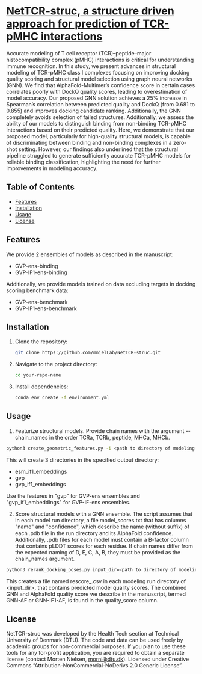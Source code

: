 # [NetTCR-struc, a structure driven approach for prediction of TCR-pMHC interactions](http://biorxiv.org/content/early/2025/03/25/2025.03.22.644721?ct)

Accurate modeling of T cell receptor (TCR)–peptide–major histocompatibility complex (pMHC) interactions is critical for understanding immune recognition. In this study, we present advances in structural modeling of TCR-pMHC class I complexes focusing on improving docking quality scoring and structural model selection using graph neural networks (GNN). We find that AlphaFold-Multimer’s confidence score in certain cases correlates poorly with DockQ quality scores, leading to overestimation of model accuracy. Our proposed GNN solution achieves a 25% increase in Spearman’s correlation between predicted quality and DockQ (from 0.681 to 0.855) and improves docking candidate ranking. Additionally, the GNN completely avoids selection of failed structures. Additionally, we assess the ability of our models to distinguish binding from non-binding TCR-pMHC interactions based on their predicted quality. Here, we demonstrate that our proposed model, particularly for high-quality structural models, is capable of discriminating between binding and non-binding complexes in a zero-shot setting. However, our findings also underlined that the structural pipeline struggled to generate sufficiently accurate TCR-pMHC models for reliable binding classification, highlighting the need for further improvements in modeling accuracy.

## Table of Contents

- [Features](#features)
- [Installation](#installation)
- [Usage](#usage)
- [License](#license)

## Features

We provide 2 ensembles of models as described in the manuscript:

- GVP-ens-binding
- GVP-IF1-ens-binding

Additionally, we provide models trained on data excluding targets in docking scoring benchmark data:

- GVP-ens-benchmark 
- GVP-IF1-ens-benchmark 

## Installation

1. Clone the repository:

   ```bash
   git clone https://github.com/mnielLab/NetTCR-struc.git
   ```
2. Navigate to the project directory:

   ```bash
   cd your-repo-name
   ```
3. Install dependencies:

   ```bash
   conda env create -f environment.yml 
   ```

## Usage

1. Featurize structural models. Provide chain names with the argument --chain_names in the order TCRa, TCRb, peptide, MHCa, MHCb.

```bash
python3 create_geometric_features.py -i <path to directory of modeling runs> -o <path to output directory> -n 2 -d cuda --chain_names D E C A B
```

This will create 3 directories in the specified output directory:

- esm_if1_embeddings
- gvp
- gvp_if1_embeddings

Use the features in "gvp" for GVP-ens ensembles and "gvp_if1_embeddings" for GVP-IF-ens ensembles.

2. Score structural models with a GNN ensemble. The script assumes that in each model run directory, a file model_scores.txt that has columns "name" and "confidence", which describe the name (without suffix) of each .pdb file in the run directory and its AlphaFold confidence. Additionally, .pdb files for each model must contain a B-factor column that contains pLDDT scores for each residue. If chain names differ from the expected naming of D, E, C, A, B, they must be provided as the chain_names argument.

```bash
python3 rerank_docking_poses.py input_dir=<path to directory of modeling runs> processed_dir=<path to feature directory> name=<name for this scoring run> ensemble=ensemble_binding_gvp_if1_ens chain_names=[D,E,C,A,B]
```

This creates a file named rescore_<name>.csv in each modeling run directory of <input_dir>, that contains predicted model quality scores. The combined GNN and AlphaFold quality score we describe in the manuscript, termed GNN-AF or GNN-IF1-AF, is found in the quality_score column.

## License

NetTCR-struc was developed by the Health Tech section at Technical University of Denmark (DTU). The code and data can be used freely by academic groups for non-commercial purposes. If you plan to use these tools for any for-profit application, you are required to obtain a separate license (contact Morten Nielsen, morni@dtu.dk). Licensed under Creative Commons ”Attribution-NonCommercial-NoDerivs 2.0 Generic License”.
